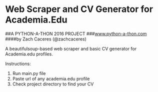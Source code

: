 # Web Scraper and CV Generator for Academia.Edu
##A PYTHON-A-THON 2016 PROJECT
###www.python-a-thon.com
####by Zach Caceres (@zachcaceres)

A beautifulsoup-based web scraper and basic CV generator for Academia.edu profiles.

Instructions:
1) Run main.py file
2) Paste url of any academia.edu profile
3) Check project directory to find your CV

